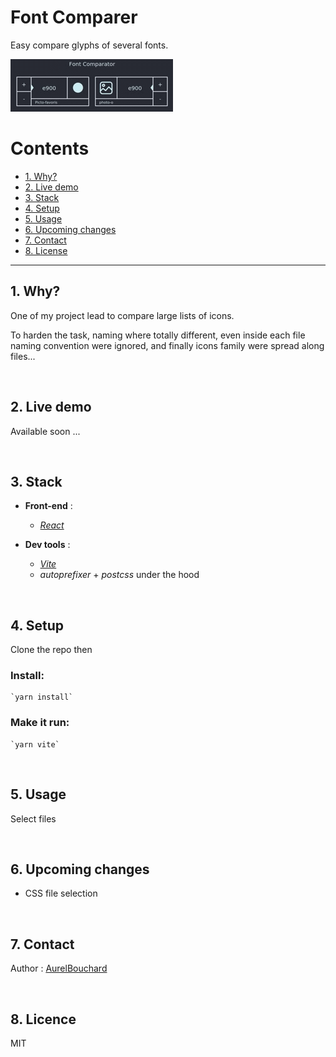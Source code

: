 # Font Comparer

Easy compare glyphs of several fonts.

![Font comparer Demo](user_guide/demo.gif)

Contents
========

* [1. Why?](#why)
* [2. Live demo](#demo)
* [3. Stack](#stack)
* [4. Setup](#setup)
* [5. Usage](#usage)
* [6. Upcoming changes](#upcoming)
* [7. Contact](#contact)
* [8. License](#license)

------------
<a name="why"></a>
## 1. Why?

One of my project lead to compare large lists of icons.

To harden the task, naming where totally different, even inside each file naming convention were ignored, and finally icons family were spread along files... 


<br />


<a name="demo"></a>
## 2. Live demo

Available soon ...


<br />


<a name="stack"></a>
## 3. Stack

- **Front-end** :
    * [*React*](https://reactjs.org "reactjs.org")


- **Dev tools** :
    * [*Vite*](https://vitejs.dev/ "vitejs.dev")
    * *autoprefixer* + *postcss* under the hood


<br />


<a name="setup"></a>
## 4. Setup
Clone the repo then

### Install:

    `yarn install`

### Make it run:

    `yarn vite`


<br />


<a name="usage"></a>
## 5. Usage

Select files


<br />


<a name="upcoming"></a>
## 6. Upcoming changes
+ CSS file selection


<br />


<a name="contact"></a>
## 7. Contact
Author : [AurelBouchard](mailto:au.bouchard@gmail.com)


<br />


<a name="licence"></a>
## 8. Licence
MIT

